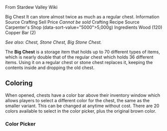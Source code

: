From Stardew Valley Wiki

Big Chest It can store almost twice as much as a regular chest. Information Source Crafting Sell Price *Cannot be sold* Crafting Recipe Source Carpenter's Shop (data-sort-value="5000"&gt;5,000g) Ingredients Wood (120) Copper Bar (2)

*See also: Chest, Stone Chest, Big Stone Chest.*

The **Big Chest** is a storage item that holds up to 70 different types of items, which is nearly double that of the regular chest which holds 36 different items. Using it on a regular chest or stone chest replaces it, keeping the contents inside and dropping the old chest.

## Coloring

When opened, chests have a color bar above their inventory window which allows players to select a different color for the chest, the same as the smaller variant. This can be changed at anytime without cost. There are 20 colors available to select in the color picker, plus the original brown color.

### Color Picker